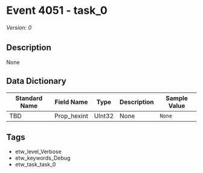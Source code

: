 # Event 4051 - task_0
###### Version: 0

## Description
None

## Data Dictionary
|Standard Name|Field Name|Type|Description|Sample Value|
|---|---|---|---|---|
|TBD|Prop_hexint|UInt32|None|`None`|

## Tags
* etw_level_Verbose
* etw_keywords_Debug
* etw_task_task_0